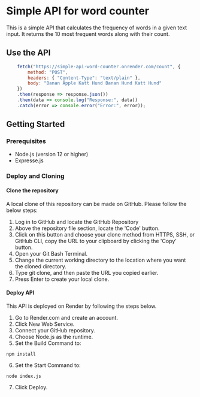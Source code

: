 # Simple API for word counter

This is a simple API that calculates the frequency of words in a given text input. It returns the 10 most frequent words along with their count.

## Use the API
 

``` javascript
    fetch("https://simple-api-word-counter.onrender.com/count", {
        method: "POST",
        headers: { "Content-Type": "text/plain" },
        body: "Banan Äpple Katt Hund Banan Hund Katt Hund"
    })
    .then(response => response.json())
    .then(data => console.log("Response:", data))
    .catch(error => console.error("Error:", error));
```

## Getting Started

### Prerequisites

- Node.js (version 12 or higher)
- Expresse.js

### Deploy and Cloning

#### Clone the repository

A local clone of this repository can be made on GitHub. Please follow the below steps:

1. Log in to GitHub and locate the GitHub Repository
2. Above the repository file section, locate the 'Code' button.
3. Click on this button and choose your clone method from HTTPS, SSH, or GitHub CLI, copy the URL to your clipboard by clicking the 'Copy' button.
4. Open your Git Bash Terminal.
5. Change the current working directory to the location where you want the cloned directory.
6. Type git clone, and then paste the URL you copied earlier.
7. Press Enter to create your local clone.

#### Deploy API

This API is deployed on Render by following the steps below.

1. Go to Render.com and create an account.
2. Click New Web Service.
3. Connect your GitHub repository.
4. Choose Node.js as the runtime.
5. Set the Build Command to:

``` terminal
npm install
```

6. Set the Start Command to:

``` terminal
node index.js
```

7. Click Deploy.

